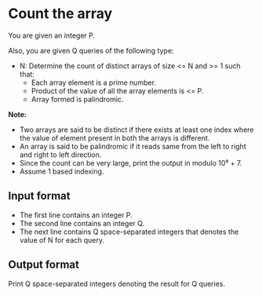# Count the array

You are given an integer P.

Also, you are given Q queries of the following type:

- N: Determine the count of distinct arrays of size <= N and >= 1 such that:
  - Each array element is a prime number.
  - Product of the value of all the array elements is <= P.
  - Array formed is palindromic.

**Note:**

- Two arrays are said to be distinct if there exists at least one index where the value of element present in both the arrays is different.
- An array is said to be palindromic if it reads same from the left to right and right to left direction.
- Since the count can be very large, print the output in modulo 10⁹ + 7.
- Assume 1 based indexing.

## Input format

- The first line contains an integer P.
- The second line contains an integer Q.
- The next line contains Q space-separated integers that denotes the value of N for each query.

## Output format

Print Q space-separated integers denoting the result for Q queries.
